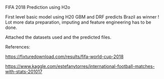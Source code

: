 FIFA 2018 Prediction using H2o

First level basic model using  H20 GBM and DRF predicts Brazil as winner !
Lot more data preparation, imputing and feature engineering has to be done.

Attached the datasets used and the predicted files.

References:

https://fixturedownload.com/results/fifa-world-cup-2018

https://www.kaggle.com/estefanytorres/international-football-matches-with-stats-201017


